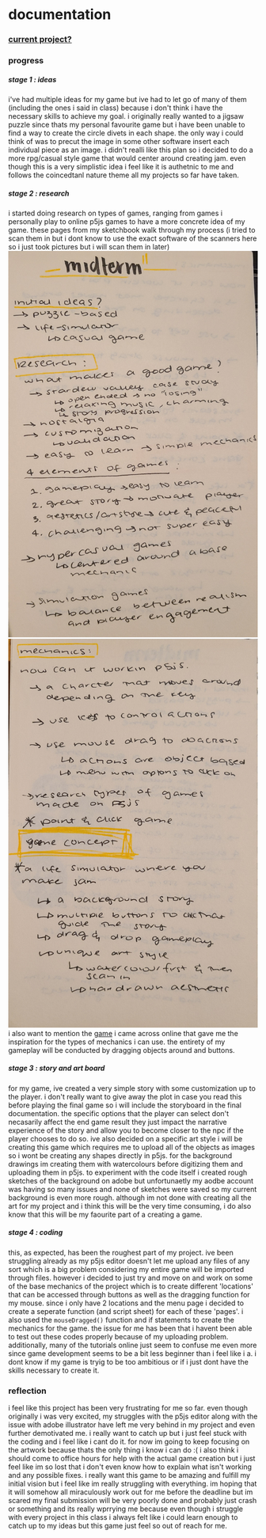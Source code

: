 # documentation
### [current project?](https://editor.p5js.org/insiyam/sketches/e4JG3tFBa)
### progress
##### stage 1 : ideas
i've had multiple ideas for my game but ive had to let go of many of them (including the ones i said in class) because i don't think i have the necessary skills to achieve my goal. i originally really wanted to a jigsaw puzzle since thats my personal favourite game but i have been unable to find a way to create the circle divets in each shape. the only way i could think of was to precut the image in some other software insert each individual piece as an image. i didn't realli like this plan so i decided to do a more rpg/casual style game that would center around creating jam. even though this is a very simplistic idea i feel like it is authetnic to me and follows the coincedtanl nature theme all my projects so far have taken.
##### stage 2 : research
i started doing research on types of games, ranging from games i personally play to online p5js games to have a more concrete idea of my game. these pages from my sketchbook walk through my process (i tried to scan them in but i dont know to use the exact software of the scanners here so i just took pictures but i will scan them in later)
![](https://github.com/insiyam/intro-to-im/blob/first/media/midterm/20220301_012343.jpg)
![](https://github.com/insiyam/intro-to-im/blob/first/media/midterm/20220301_012349.jpg)
i also want to mention the [game](https://groverburger.itch.io/florpfarming) i came across online that gave me the inspiration for the types of mechanics i can use. the entirety of my gameplay will be conducted by dragging objects around and buttons. 
##### stage 3 : story and art board
for my game, ive created a very simple story with some customization up to the player. i don't really want to give away the plot in case you read this before playing the final game so i will include the storyboard in the final documentation. the specific options that the player can select don't necasarily affect the end game result they just impact the narrative experience of the story and allow you to become closer to the npc if the player chooses to do so. ive also decided on a specific art style i will be creating this game which requires me to upload all of the objects as images so i wont be creating any shapes directly in p5js. for the background drawings im creating them with watercolours before digitizing them and uploading them in p5js. to experiment with the code itself i created rough sketches of the background on adobe but unfortunaetly my aodbe account was having so many issues and none of sketches were saved so my current background is even more rough. although im not done with creating all the art for my project and i think this will be the very time consuming, i do also know that this will be my faourite part of a creating a game.
##### stage 4 : coding 
this, as expected, has been the roughest part of my project. ive been struggling already as my p5js editor doesn't let me upload any files of any sort which is a big problem considering my entire game will be imported through files. however i decided to just try and move on and work on some of the base mechanics of the project which is to create different 'locations' that can be accessed through buttons as well as the dragging function for my mouse. since i only have 2 locations and the menu page i decided to create a seperate function (and script sheet) for each of these 'pages'. i also used the ```mouseDragged()``` function and if statements to create the mechanics for the game. the issue for me has been that i havent been able to test out these codes properly because of my uploading problem. additionally, many of the tutorials online just seem to confuse me even more since game development seems to be a bit less beginner than i feel like i a. i dont know if my game is tryig to be too ambitious or if i just dont have the skills necessary to create it.
### reflection
i feel like this project has been very frustrating for me so far. even though originally i was very excited, my struggles with the p5js editor along with the issue with adobe illustrator have left me very behind in my project and even further demotivated me. i really want to catch up but i just feel stuck with the coding and i feel like i cant do it. for now im going to keep focusing on the artwork because thats the only thing i know i can do :( i also think i should come to office hours for help with the actual game creation but i just feel like im so lost that i don't even know how to explain what isn't working and any possible fixes. i really want this game to be amazing and fulfill my initial vision but i feel like im really struggling with everything. im hoping that it will somehow all miraculously work out for me before the deadline but im scared my final submission will be very poorly done and probably just crash or something and its really wprrying me because even though i struggle with every project in this class i always felt like i could learn enough to catch up to my ideas but this game just feel so out of reach for me.
